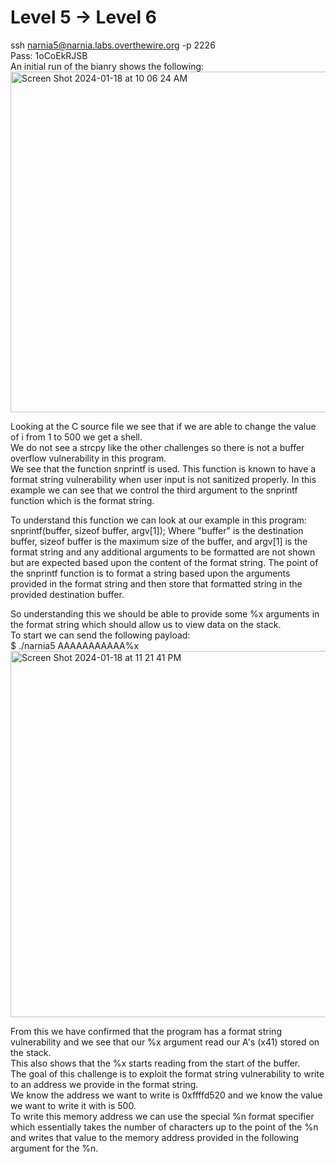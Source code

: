 # Level 5 -> Level 6
ssh narnia5@narnia.labs.overthewire.org -p 2226  
Pass: 1oCoEkRJSB  
An initial run of the bianry shows the following:  
<img width="545" alt="Screen Shot 2024-01-18 at 10 06 24 AM" src="https://github.com/tylerdionne/OverTheWire-Narnia-Write-ups/assets/143131384/a5f2065e-dd07-42ba-bc8e-f5e26433eb36">

Looking at the C source file we see that if we are able to change the value of i from 1 to 500 we get a shell.  
We do not see a strcpy like the other challenges so there is not a buffer overflow vulnerability in this program.  
We see that the function snprintf is used. This function is known to have a format string vulnerability when user input is not sanitized properly.
In this example we can see that we control the third argument to the snprintf function which is the format string.

To understand this function we can look at our example in this program: 
snprintf(buffer, sizeof buffer, argv[1]);
Where "buffer" is the destination buffer, sizeof buffer is the maximum size of the buffer, and argv[1] is the format string and any additional arguments to be formatted are not shown but are expected based upon the content of the format string.
The point of the snprintf function is to format a string based upon the arguments provided in the format string and then store that formatted string in the provided destination buffer. 

So understanding this we should be able to provide some %x arguments in the format string which should allow us to view data on the stack.  
To start we can send the following payload:  
$ ./narnia5 AAAAAAAAAAA%x  
<img width="586" alt="Screen Shot 2024-01-18 at 11 21 41 PM" src="https://github.com/tylerdionne/OverTheWire-Narnia-Write-ups/assets/143131384/f6bf1cb3-e598-49f6-85a7-bf1b91afe791">  

From this we have confirmed that the program has a format string vulnerability and we see that our %x argument read our A's (x41) stored on the stack.  
This also shows that the %x starts reading from the start of the buffer.  
The goal of this challenge is to exploit the format string vulnerability to write to an address we provide in the format string.  
We know the address we want to write is 0xffffd520 and we know the value we want to write it with is 500.  
To write this memory address we can use the special %n format specifier which essentially takes the number of characters up to the point of the %n and writes that value to the memory address provided in the following argument for the %n.  
